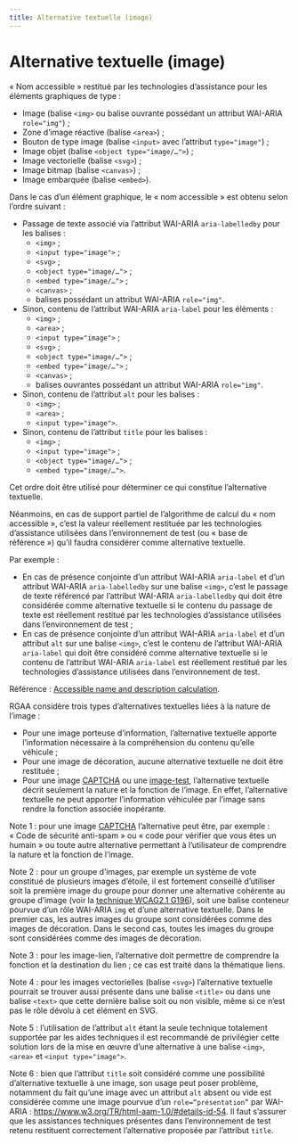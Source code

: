 ```yaml
---
title: Alternative textuelle (image)
---
```


# Alternative textuelle (image)


« Nom accessible » restitué par les technologies d’assistance pour les éléments graphiques de type :

- Image (balise `<img>` ou balise ouvrante possédant un attribut WAI-ARIA `role="img"`) ;
- Zone d’image réactive (balise `<area>`) ;
- Bouton de type image (balise `<input>` avec l’attribut `type="image"`) ;
- Image objet (balise `<object type="image/…">`) ;
- Image vectorielle (balise `<svg>`) ;
- Image bitmap (balise `<canvas>`) ;
- Image embarquée (balise `<embed>`).

Dans le cas d’un élément graphique, le « nom accessible » est obtenu selon l’ordre suivant :

- Passage de texte associé via l’attribut WAI-ARIA `aria-labelledby` pour les balises :
  - `<img>` ;
  - `<input type="image">` ;
  - `<svg>` ;
  - `<object type="image/…">` ;
  - `<embed type="image/…">` ;
  - `<canvas>` ;
  - balises possédant un attribut WAI-ARIA `role="img"`.
- Sinon, contenu de l’attribut WAI-ARIA `aria-label` pour les éléments :
  - `<img>` ;
  - `<area>` ;
  - `<input type="image">` ;
  - `<svg>` ;
  - `<object type="image/…">` ;
  - `<embed type="image/…">` ;
  - `<canvas>` ;
  - balises ouvrantes possédant un attribut WAI-ARIA `role="img"`.
- Sinon, contenu de l’attribut `alt` pour les balises :
  - `<img>` ;
  - `<area>` ;
  - `<input type="image">`.
- Sinon, contenu de l’attribut `title` pour les balises :
  - `<img>` ;
  - `<input type="image">` ;
  - `<object type="image/…">` ;
  - `<embed type="image/…">`.

Cet ordre doit être utilisé pour déterminer ce qui constitue l’alternative textuelle.

Néanmoins, en cas de support partiel de l’algorithme de calcul du « nom accessible », c’est la valeur réellement restituée par les technologies d’assistance utilisées dans l’environnement de test (ou « base de référence ») qu’il faudra considérer comme alternative textuelle.

Par exemple :

- En cas de présence conjointe d’un attribut WAI-ARIA `aria-label` et d’un attribut WAI-ARIA `aria-labelledby` sur une balise `<img>`, c’est le passage de texte référencé par l’attribut WAI-ARIA `aria-labelledby` qui doit être considérée comme alternative textuelle si le contenu du passage de texte est réellement restitué par les technologies d’assistance utilisées dans l’environnement de test ;
- En cas de présence conjointe d’un attribut WAI-ARIA `aria-label` et d’un attribut `alt` sur une balise `<img>`, c’est le contenu de l’attribut WAI-ARIA `aria-label` qui doit être considéré comme alternative textuelle si le contenu de l’attribut WAI-ARIA `aria-label` est réellement restitué par les technologies d’assistance utilisées dans l’environnement de test.

Référence : <span lang="en">[Accessible name and description calculation](https://www.w3.org/TR/html-aam-1.0/#accessible-name-and-description-computation)</span>.

RGAA considère trois types d’alternatives textuelles liées à la nature de l’image :

- Pour une image porteuse d’information, l’alternative textuelle apporte l’information nécessaire à la compréhension du contenu qu’elle véhicule ;
- Pour une image de décoration, aucune alternative textuelle ne doit être restituée ;
- Pour une image [CAPTCHA](#captcha) ou une [image-test](#image-test), l’alternative textuelle décrit seulement la nature et la fonction de l’image. En effet, l’alternative textuelle ne peut apporter l’information véhiculée par l’image sans rendre la fonction associée inopérante.

Note 1 : pour une image [CAPTCHA](#captcha) l’alternative peut être, par exemple : « Code de sécurité anti-spam » ou « code pour vérifier que vous êtes un humain » ou toute autre alternative permettant à l’utilisateur de comprendre la nature et la fonction de l’image.

Note 2 : pour un groupe d’images, par exemple un système de vote constitué de plusieurs images d’étoile, il est fortement conseillé d’utiliser soit la première image du groupe pour donner une alternative cohérente au groupe d’image (voir la [technique WCAG2.1 G196](https://www.w3.org/WAI/WCAG21/Techniques/general/G196)), soit une balise conteneur pourvue d’un rôle WAI-ARIA `img` et d’une alternative textuelle. Dans le premier cas, les autres images du groupe sont considérées comme des images de décoration. Dans le second cas, toutes les images du groupe sont considérées comme des images de décoration.

Note 3 : pour les image-lien, l’alternative doit permettre de comprendre la fonction et la destination du lien ; ce cas est traité dans la thématique liens.

Note 4 : pour les images vectorielles (balise `<svg>`) l’alternative textuelle pourrait se trouver aussi présente dans une balise `<title>` ou dans une balise `<text>` que cette dernière balise soit ou non visible, même si ce n’est pas le rôle dévolu à cet élément en SVG.

Note 5 : l’utilisation de l’attribut `alt` étant la seule technique totalement supportée par les aides techniques il est recommandé de privilégier cette solution lors de la mise en œuvre d’une alternative à une balise `<img>`, `<area>` et `<input type="image">`.

Note 6 : bien que l’attribut `title` soit considéré comme une possibilité d’alternative textuelle à une image, son usage peut poser problème, notamment du fait qu’une image avec un attribut `alt` absent ou vide est considérée comme une image pourvue d’un `role=“présentation”` par WAI-ARIA : <https://www.w3.org/TR/html-aam-1.0/#details-id-54>. Il faut s’assurer que les assistances techniques présentes dans l’environnement de test retenu restituent correctement l’alternative proposée par l’attribut `title`.

